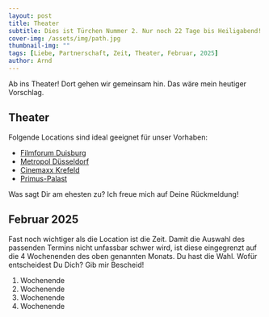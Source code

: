 ```yaml
---
layout: post
title: Theater
subtitle: Dies ist Türchen Nummer 2. Nur noch 22 Tage bis Heiligabend!
cover-img: /assets/img/path.jpg
thumbnail-img: ""
tags: [Liebe, Partnerschaft, Zeit, Theater, Februar, 2025]
author: Arnd
---
```


Ab ins Theater! Dort gehen wir gemeinsam hin. Das wäre mein heutiger Vorschlag.   

## Theater

Folgende Locations sind ideal geeignet für unser Vorhaben: 
* [Filmforum Duisburg](https://filmforum.de/)
* [Metropol Düsseldorf](https://filmkunstkinos.de/kinos/metropol/)
* [Cinemaxx Krefeld](https://www.cinemaxx.de/kinoprogramm/krefeld/)
* [Primus-Palast](http://primus-palast.de/)

Was sagt Dir am ehesten zu? Ich freue mich auf Deine Rückmeldung!

## Februar 2025

Fast noch wichtiger als die Location ist die Zeit. Damit die Auswahl des passenden Termins nicht unfassbar schwer wird, ist diese eingegrenzt auf die 4 Wochenenden des oben genannten Monats. Du hast die Wahl. Wofür entscheidest Du Dich? Gib mir Bescheid!

1. Wochenende 
2. Wochenende
3. Wochenende
4. Wochenende

